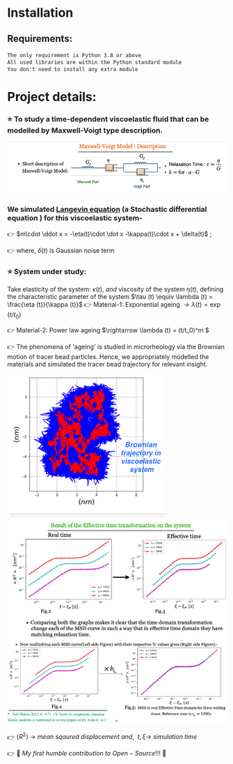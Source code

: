 # Installation
## Requirements: 

    The only requirement is Python 3.8 or above
    All used libraries are within the Python standard module
    You don't need to install any extra module

# Project details:
### ⭐ To study a time-dependent viscoelastic fluid that can be modelled by Maxwell-Voigt type description.
![alt text](https://github.com/108mk/Random-Walk-Simulation-to-study-Anamolous-Diffusion/blob/f71bfa1af2486db9b9027e288b7d79fdd03e4011/demo%20images/maxwell%20voigt%20material.png?raw=true)
### We simulated [Langevin equation](https://en.wikipedia.org/wiki/Langevin_equation#Harmonic_oscillator_in_a_fluid) (a Stochastic differential equation ) for this viscoelastic system-
👉 $m\cdot \ddot x = -\eta(t)\cdot \dot x -\kappa(t)\cdot x + \delta(t)$ ;

👉 where, $\delta(t)$ is Gaussian noise term
### ⭐ System under study:
 Take elasticity of the system: $\kappa (t),\ and$  viscosity of the system $\eta (t)$, defining the characteristic parameter of the system $\tau (t) \equiv \lambda (t) = \frac{\eta (t)}{\kappa (t)}$
 👉 Material-1: Exponential ageing $\rightarrow  \lambda (t) = \exp (t/t_0)$ 
 
 👉 Material-2: Power law ageing $\rightarrow \lambda (t) =  (t/t_0)^m $
 
 👉 The phenomena of 'ageing' is studied in microrheology via the Brownian motion of tracer bead particles. Hence, we appropriately modelled the materials and simulated the tracer bead trajectory for relevant insight.
 
![alt text](https://github.com/108mk/Random-Walk-Simulation-to-study-Anamolous-Diffusion/blob/f71bfa1af2486db9b9027e288b7d79fdd03e4011/demo%20images/trajectories.png?raw=true)
![alt text](https://github.com/108mk/Random-Walk-Simulation-to-study-Anamolous-Diffusion/blob/f71bfa1af2486db9b9027e288b7d79fdd03e4011/demo%20images/ett-1.png?raw=true)
![alt text](https://github.com/108mk/Random-Walk-Simulation-to-study-Anamolous-Diffusion/blob/f71bfa1af2486db9b9027e288b7d79fdd03e4011/demo%20images/ett-2.png?raw=true)

👉 $\left< R^2 \right>\ \rightarrow\ mean\ sqaured\ displacement\ and,\ \ t, \xi \rightarrow\ simulation\ time$

👉 🌱 $My\ first\ humble\ contribution\ to\ Open-Source!!!$ 🌱
